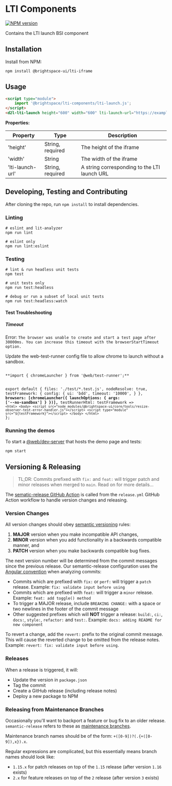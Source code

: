 # LTI Components

[![NPM version](https://img.shields.io/npm/v/@brightspace-ui/lti-iframe.svg)](https://www.npmjs.org/package/@brightspace-ui/lti-iframe)

Contains the LTI launch BSI component

## Installation

Install from NPM:

```shell
npm install @brightspace-ui/lti-iframe
```

## Usage

```html
<script type="module">
    import '@brightspace/lti-components/lti-launch.js';
</script>
<d2l-lti-launch height="600" width="600" lti-launch-url="https://example.com"></d2l-lti-launch>
```

**Properties:**

| Property | Type | Description |
|--|--|--|
| 'height' | String, required | The height of the iframe |
| 'width' | String | The width of the iframe |
| 'lti-launch-url' | String, required | A string corresponding to the LTI launch URL |

## Developing, Testing and Contributing

After cloning the repo, run `npm install` to install dependencies.

### Linting

```shell
# eslint and lit-analyzer
npm run lint

# eslint only
npm run lint:eslint
```

### Testing

```shell
# lint & run headless unit tests
npm test

# unit tests only
npm run test:headless

# debug or run a subset of local unit tests
npm run test:headless:watch
```

#### Test Troubleshooting

##### Timeout

Error: `The browser was unable to create and start a test page after 30000ms. You can increase this timeout with the browserStartTimeout option.`

Update the web-test-runner config file to allow chrome to launch without a sandbox. 

<code>
**import { chromeLauncher } from '@web/test-runner';**

export default {
	files: './test/*.test.js',
	nodeResolve: true,
	testFramework: {
		config: {
			ui: 'bdd',
			timeout: '10000',
		}
	},
	**browsers: [chromeLauncher({ launchOptions: { args: ['--no-sandbox'] } })],**
	testRunnerHtml: testFramework =>
		`<html>
			<body>
				<script src="node_modules/@brightspace-ui/core/tools/resize-observer-test-error-handler.js"></script>
				<script type="module" src="${testFramework}"></script>
			</body>
		</html>`
};
</code>

### Running the demos

To start a [@web/dev-server](https://modern-web.dev/docs/dev-server/overview/) that hosts the demo page and tests:

```shell
npm start
```

## Versioning & Releasing

> TL;DR: Commits prefixed with `fix:` and `feat:` will trigger patch and minor releases when merged to `main`. Read on for more details...

The [sematic-release GitHub Action](https://github.com/BrightspaceUI/actions/tree/master/semantic-release) is called from the `release.yml` GitHub Action workflow to handle version changes and releasing.

### Version Changes

All version changes should obey [semantic versioning](https://semver.org/) rules:
1. **MAJOR** version when you make incompatible API changes,
2. **MINOR** version when you add functionality in a backwards compatible manner, and
3. **PATCH** version when you make backwards compatible bug fixes.

The next version number will be determined from the commit messages since the previous release. Our semantic-release configuration uses the [Angular convention](https://github.com/conventional-changelog/conventional-changelog/tree/master/packages/conventional-changelog-angular) when analyzing commits:
* Commits which are prefixed with `fix:` or `perf:` will trigger a `patch` release. Example: `fix: validate input before using`
* Commits which are prefixed with `feat:` will trigger a `minor` release. Example: `feat: add toggle() method`
* To trigger a MAJOR release, include `BREAKING CHANGE:` with a space or two newlines in the footer of the commit message
* Other suggested prefixes which will **NOT** trigger a release: `build:`, `ci:`, `docs:`, `style:`, `refactor:` and `test:`. Example: `docs: adding README for new component`

To revert a change, add the `revert:` prefix to the original commit message. This will cause the reverted change to be omitted from the release notes. Example: `revert: fix: validate input before using`.

### Releases

When a release is triggered, it will:
* Update the version in `package.json`
* Tag the commit
* Create a GitHub release (including release notes)
* Deploy a new package to NPM

### Releasing from Maintenance Branches

Occasionally you'll want to backport a feature or bug fix to an older release. `semantic-release` refers to these as [maintenance branches](https://semantic-release.gitbook.io/semantic-release/usage/workflow-configuration#maintenance-branches).

Maintenance branch names should be of the form: `+([0-9])?(.{+([0-9]),x}).x`.

Regular expressions are complicated, but this essentially means branch names should look like:
* `1.15.x` for patch releases on top of the `1.15` release (after version `1.16` exists)
* `2.x` for feature releases on top of the `2` release (after version `3` exists)